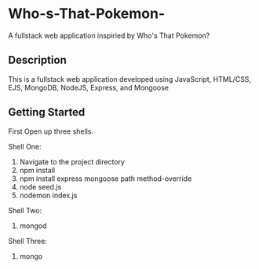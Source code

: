 # Who-s-That-Pokemon-

A fullstack web application inspiried by Who's That Pokemon?

## Description

This is a fullstack web application developed using JavaScript, HTML/CSS, EJS, MongoDB, NodeJS, Express, and Mongoose

## Getting Started

First Open up three shells.

Shell One: 
1. Navigate to the project directory
2. npm install
3. npm install express mongoose path method-override
3. node seed.js
4. nodemon index.js

Shell Two:
1. mongod 

Shell Three:
1. mongo
